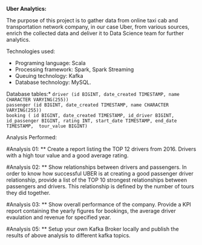**Uber Analytics:**

The purpose of this project is to gather data from online taxi cab and transportation network company, in our case Uber, from various sources, enrich the collected data
and deliver it to Data Science team for further analytics.


Technologies used:
* Programing language: Scala
* Processing framework: Spark, Spark Streaming
* Queuing technology: Kafka
* Database technology: MySQL.

Database tables:*
`driver (id BIGINT, date_created TIMESTAMP, name CHARACTER VARYING(255))`  
`passenger (id BIGINT, date_created TIMESTAMP, name CHARACTER VARYING(255))`  
 `booking ( id BIGINT, date_created TIMESTAMP, id_driver BIGINT, id_passenger BIGINT, rating INT, start_date TIMESTAMP, end_date TIMESTAMP,  tour_value BIGINT)`

Analysis Performed:

#Analysis 01:
    ** Create a report listing the TOP 12 drivers from 2016. Drivers with a high tour value and a good average rating.

#Analysis 02:
    ** Show relationships between drivers and passengers. In order to know how successful UBER is at creating a good passenger driver relationship, provide a list of the
    TOP 10 strongest relationships between passengers and drivers. This relationship is defined by the number of tours they did together.

#Analysis 03:
    ** Show overall performance of the company.
    Provide a KPI report containing the yearly figures for bookings, the average driver evaulation and revenue for specified year.

#Analysis 05:
    ** Setup your own Kafka Broker locally and publish the results of above analysis to different kafka topics.
   
    
